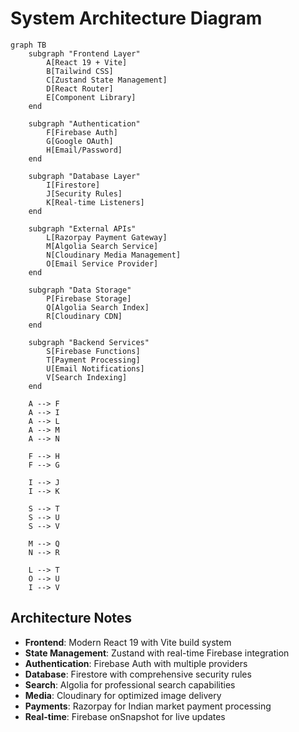# System Architecture Diagram

```mermaid
graph TB
    subgraph "Frontend Layer"
        A[React 19 + Vite]
        B[Tailwind CSS]
        C[Zustand State Management]
        D[React Router]
        E[Component Library]
    end
    
    subgraph "Authentication"
        F[Firebase Auth]
        G[Google OAuth]
        H[Email/Password]
    end
    
    subgraph "Database Layer"
        I[Firestore]
        J[Security Rules]
        K[Real-time Listeners]
    end
    
    subgraph "External APIs"
        L[Razorpay Payment Gateway]
        M[Algolia Search Service]
        N[Cloudinary Media Management]
        O[Email Service Provider]
    end
    
    subgraph "Data Storage"
        P[Firebase Storage]
        Q[Algolia Search Index]
        R[Cloudinary CDN]
    end
    
    subgraph "Backend Services"
        S[Firebase Functions]
        T[Payment Processing]
        U[Email Notifications]
        V[Search Indexing]
    end
    
    A --> F
    A --> I
    A --> L
    A --> M
    A --> N
    
    F --> H
    F --> G
    
    I --> J
    I --> K
    
    S --> T
    S --> U
    S --> V
    
    M --> Q
    N --> R
    
    L --> T
    O --> U
    I --> V
```

## Architecture Notes

- **Frontend**: Modern React 19 with Vite build system
- **State Management**: Zustand with real-time Firebase integration
- **Authentication**: Firebase Auth with multiple providers
- **Database**: Firestore with comprehensive security rules
- **Search**: Algolia for professional search capabilities
- **Media**: Cloudinary for optimized image delivery
- **Payments**: Razorpay for Indian market payment processing
- **Real-time**: Firebase onSnapshot for live updates
